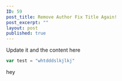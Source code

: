 ```yaml
---
ID: 59
post_title: Remove Author Fix Title Again!
post_excerpt: ""
layout: post
published: true
---
```


Update it and the content here

```js
var test = "whtdddslkjlkj"
```

hey